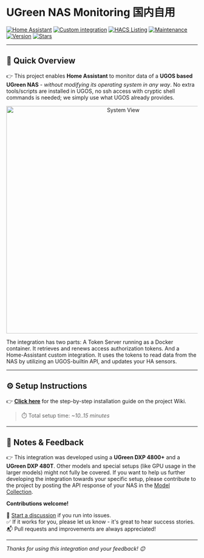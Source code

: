 # UGreen NAS Monitoring 国内自用

[![Home Assistant](https://img.shields.io/badge/Home%20Assistant-%2341BDF5.svg)](https://www.home-assistant.io)
[![Custom integration](https://img.shields.io/badge/Custom%20Integration-%2341BDF5.svg)](https://www.home-assistant.io/getting-started/concepts-terminology)
[![HACS Listing](https://img.shields.io/badge/HACS%20Listing-default-green.svg)](https://github.com/hacs)
[![Maintenance](https://img.shields.io/badge/Maintained%3F-yes-green.svg)](https://github.com/Tom-Bom-badil/home-assistant_ugreen-nas/graphs/commit-activity)
[![Version](https://img.shields.io/github/v/release/Tom-Bom-badil/home-assistant_ugreen-nas?include_prereleases&sort=semver&color=green)](https://github.com/Tom-Bom-badil/home-assistant_ugreen-nas/releases)
[![Stars](https://img.shields.io/github/stars/Tom-Bom-badil/home-assistant_ugreen-nas?style=flat&color=yellow)](https://github.com/Tom-Bom-badil/home-assistant_ugreen-nas/stargazers)

---

## 🚀 Quick Overview

👉 This project enables **Home Assistant** to monitor data of a **UGOS based UGreen NAS** - *without modifying its operating system in any way*. No extra tools/scripts are installed in UGOS, no ssh access with cryptic shell commands is needed; we simply use what UGOS already provides.

<p align="center">
  <img src="https://github.com/user-attachments/assets/2f3053ac-35a0-42af-af59-087d0ec2134a" alt="System View" width="600"/>
</p>

The integration has two parts: A Token Server running as a Docker container. It retrieves and renews access authorization tokens. And a Home-Assistant custom integration. It uses the tokens to read data from the NAS by utilizing an UGOS-builtin API, and updates your HA sensors.

---

## ⚙️ Setup Instructions

👉 [**Click here**](https://github.com/Tom-Bom-badil/home-assistant_ugreen-nas/wiki/03-%E2%80%90-Installation) for the step-by-step installation guide on the project Wiki.
> ⏱️ Total setup time: *~10..15 minutes*

---

## 📝 Notes & Feedback

👉 This integration was developed using a **UGreen DXP 4800+** and a **UGreen DXP 480T**. Other models and special setups (like GPU usage in the larger models) might not fully be covered. If you want to help us further developing the integration towards your specific setup, please contribute to the project by posting the API response of your NAS in the [Model Collection](https://github.com/Tom-Bom-badil/home-assistant_ugreen-nas/discussions/43).

**Contributions welcome!**

💬 [Start a discussion](https://github.com/Tom-Bom-badil/ugreen_nas/discussions) if you run into issues.  
✅ If it works for you, please let us know - it's great to hear success stories.  
📬 Pull requests and improvements are always appreciated!

---

*Thanks for using this integration and your feedback! 😊*
